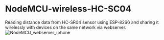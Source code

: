 # NodeMCU-wireless-HC-SC04
Reading distance data from HC-SR04 sensor using ESP-8266 and sharing it wirelessly with devices on the same network via webserver.
![NodeMCU_webserver_iphone](https://user-images.githubusercontent.com/72361022/230800902-b776f215-b24f-4980-92da-3ea61ca36a2e.jpg)
